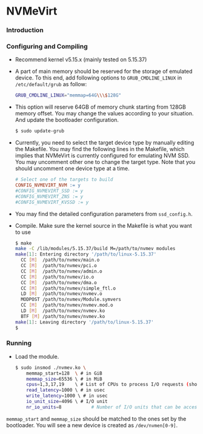 # NVMeVirt

### Introduction


### Configuring and Compiling

- Recommend kernel v5.15.x (mainly tested on 5.15.37)

- A part of main memory should be reserved for the storage of emulated device. To this end, add following options to `GRUB_CMDLINE_LINUX` in `/etc/default/grub` as follow:

  ```bash
  GRUB_CMDLINE_LINUX="memmap=64G\\\$128G"
  ```
- This option will reserve 64GB of memory chunk starting from 128GB memory offset. You may change the values according to your situation. And update the bootloader configuration.
  ```bash
  $ sudo update-grub
  ```


- Currently, you need to select the target device type by manually editing the Makefile. You may find the following lines in the Makefile, which implies that NVMeVirt is currently configured for emulating NVM SSD. You may uncomment other one to change the target type. Note that you should uncomment one device type at a time.
  ```Makefile
  # Select one of the targets to build
  CONFIG_NVMEVIRT_NVM := y
  #CONFIG_NVMEVIRT_SSD := y
  #CONFIG_NVMEVIRT_ZNS := y
  #CONFIG_NVMEVIRT_KVSSD := y
  ```
- You may find the detailed configuration parameters from `ssd_config.h`.

- Compile. Make sure the kernel source in the Makefile is what you want to use

  ```bash
  $ make
  make -C /lib/modules/5.15.37/build M=/path/to/nvmev modules
  make[1]: Entering directory '/path/to/linux-5.15.37'
    CC [M]  /path/to/nvmev/main.o
    CC [M]  /path/to/nvmev/pci.o
    CC [M]  /path/to/nvmev/admin.o
    CC [M]  /path/to/nvmev/io.o
    CC [M]  /path/to/nvmev/dma.o
    CC [M]  /path/to/nvmev/simple_ftl.o
    LD [M]  /path/to/nvmev/nvmev.o
    MODPOST /path/to/nvmev/Module.symvers
    CC [M]  /path/to/nvmev/nvmev.mod.o
    LD [M]  /path/to/nvmev/nvmev.ko
    BTF [M] /path/to/nvmev/nvmev.ko
  make[1]: Leaving directory '/path/to/linux-5.15.37'
  $
  ```

### Running

- Load the module.
  ```bash
  $ sudo insmod ./nvmev.ko \
      memmap_start=128  \ # in GiB
      memmap_size=65536 \ # in MiB
      cpus=1,3,17,19    \ # List of CPUs to process I/O requests (should have at least 2)
      read_latency=1000 \ # in usec
      write_latency=1000 \ # in usec
      io_unit_size=4096 \ # I/O unit
      nr_io_units=8			  # Number of I/O units that can be accessed in parallel
  ```
`memmap_start` and `memmap_size` should be matched to the ones set by the bootloader. You will see a new device is created as `/dev/nvmen[0-9]`.
